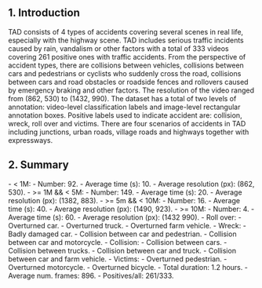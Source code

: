 <h2>1. Introduction</h2>
TAD consists of 4 types of accidents covering several scenes in real life, especially with the highway scene. TAD includes serious traffic incidents caused by rain, vandalism or other factors with a total of 333 videos covering 261 positive ones with traffic accidents. From the perspective of accident types, there are collisions between vehicles, collisions between cars and pedestrians or cyclists who suddenly cross the road, collisions between cars and road obstacles or roadside fences and rollovers caused by emergency braking and other factors. The resolution of the video ranged from (862, 530) to (1432, 990). The dataset has a total of two levels of annotation: video-level classification labels and image-level rectangular annotation boxes. Positive labels used to indicate accident are: collision, wreck, roll over and victims. There are four scenarios of accidents in TAD including junctions, urban roads, village roads and highways together with expressways.
<h2>2. Summary</h2>
- < 1M:
	- Number: 92.
	- Average time (s): 10.
	- Average resolution (px): (862, 530).
- >= 1M && < 5M:
	- Number: 149.
	- Average time (s): 20.
	- Average resolution (px): (1382, 883).
- >= 5m && < 10M:
	- Number: 16.
	- Average time (s): 40.
	- Average resolution (px): (1490, 923).
- >= 10M:
	- Number: 4.
	- Average time (s): 60.
	- Average resolution (px): (1432 990).
- Roll over:
	- Overturned car.
	- Overturned truck.
	- Overturned farm vehicle.
- Wreck:
	- Badly damaged car.
	- Collision between car and pedestrian.
	- Collision between car and motorcycle.
- Collision:
	- Collision between cars.
	- Collision between trucks.
	- Collision between car and truck.
	- Collision between car and farm vehicle.
- Victims:
	- Overturned pedestrian.
	- Overturned motorcycle.
	- Overturned bicycle.
- Total duration: 1.2 hours.
- Average num. frames: 896.
- Positives/all: 261/333.